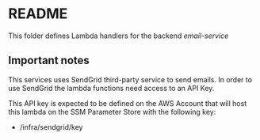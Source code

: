 # README

This folder defines Lambda handlers for the backend _email-service_

## Important notes

This services uses SendGrid third-party service to send emails.
In order to use SendGrid the lambda functions need access to an API Key.

This API key is expected to be defined on the AWS Account that will host
this lambda on the SSM Parameter Store with the following key:

- /infra/sendgrid/key
